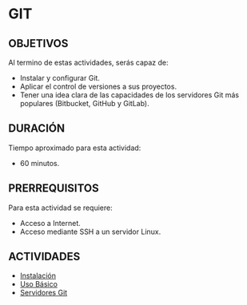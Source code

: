 # GIT

## OBJETIVOS

Al termino de estas actividades, serás capaz de:

- Instalar y configurar Git.
- Aplicar el control de versiones a sus proyectos.
- Tener una idea clara de las capacidades de los servidores Git más populares (Bitbucket, GitHub y GitLab).

## DURACIÓN

Tiempo aproximado para esta actividad:

- 60 minutos.

## PRERREQUISITOS

Para esta actividad se requiere:

- Acceso a Internet.
- Acceso mediante SSH a un servidor Linux.

## ACTIVIDADES

- [Instalación](a01.md)
- [Uso Básico](a02.md)
- [Servidores Git](a03.md)
